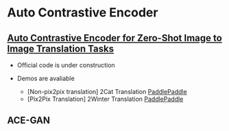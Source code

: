 # Auto Contrastive Encoder 

## [Auto Contrastive Encoder for Zero-Shot Image to Image Translation Tasks](./Zero%20shot%20Image%20to%20Image%20Translation)

- Official code is under construction
- Demos are avaliable

  - [Non-pix2pix translation] 2Cat Translation [PaddlePaddle](./Zero%20shot%20Image%20to%20Image%20Translation/Paddle-Non_Pix2Pix-2Cat-Demo)
  - [Pix2Pix Translation] 2Winter Translation [PaddlePaddle](./Zero%20shot%20Image%20to%20Image%20Translation/Paddle-Pix2Pix-2Winter-Demo)

## ACE-GAN
